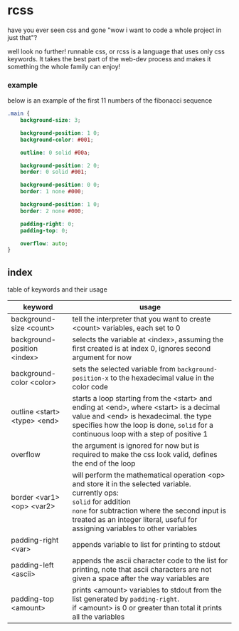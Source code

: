 # rcss

have you ever seen css and gone "wow i want to code a whole project in just that"?

well look no further! runnable css, or rcss is a language that uses only css keywords.
It takes the best part of the web-dev process and makes it something the whole family can enjoy!

### example

below is an example of the first 11 numbers of the fibonacci sequence

```css
.main {
	background-size: 3;

	background-position: 1 0;
	background-color: #001;

	outline: 0 solid #00a;

	background-position: 2 0;
	border: 0 solid #001;

	background-position: 0 0;
	border: 1 none #000;

	background-position: 1 0;
	border: 2 none #000;

	padding-right: 0;
	padding-top: 0;

	overflow: auto;
}
```

## index

table of keywords and their usage

| keyword | usage |
|---------|-------|
| background-size \<count\> | tell the interpreter that you want to create \<count\> variables, each set to 0 |
| background-position \<index\> | selects the variable at \<index\>, assuming the first created is at index 0, ignores second argument for now |
| background-color \<color\> | sets the selected variable from `background-position-x` to the hexadecimal value in the color code |
| outline \<start\> \<type\> \<end\> | starts a loop starting from the \<start\> and ending at \<end\>, where \<start\> is a decimal value and \<end\> is hexadecimal. the type specifies how the loop is done, `solid` for a continuous loop with a step of positive 1 |
| overflow | the argument is ignored for now but is required to make the css look valid, defines the end of the loop |
| border \<var1\> \<op\> \<var2\> | will perform the mathematical operation \<op\> and store it in the selected variable.<br>currently ops:<br>`solid` for addition<br>`none` for subtraction where the second input is treated as an integer literal, useful for assigning variables to other variables |
| padding-right \<var\> | appends variable to list for printing to stdout |
| padding-left \<ascii\> | appends the ascii character code to the list for printing, note that ascii characters are not given a space after the way variables are |
| padding-top \<amount\> | prints \<amount\> variables to stdout from the list generated by `padding-right`.<br>if \<amount\> is 0 or greater than total it prints all the variables |
